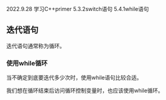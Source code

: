 2022.9.28
学习C++primer 5.3.2switch语句  5.4.1while语句

## 迭代语句
迭代语句通常称为循环。

### 使用while循环
当不确定到底要迭代多少次时，使用while语句比较合适。

我们想在循环结束后访问循环控制变量时，也应该使用while循环。
